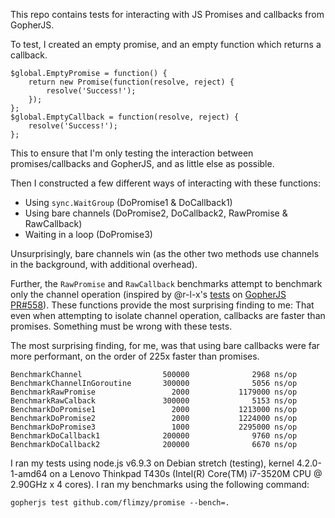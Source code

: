 This repo contains tests for interacting with JS Promises and callbacks from GopherJS.

To test, I created an empty promise, and an empty function which returns a callback.

```
$global.EmptyPromise = function() {
    return new Promise(function(resolve, reject) {
        resolve('Success!');
    });
};
$global.EmptyCallback = function(resolve, reject) {
    resolve('Success!');
};
```

This to ensure that I'm only testing the interaction between promises/callbacks
and GopherJS, and as little else as possible.

Then I constructed a few different ways of interacting with these functions:

- Using `sync.WaitGroup` (DoPromise1 & DoCallback1)
- Using bare channels (DoPromise2, DoCallback2, RawPromise & RawCallback)
- Waiting in a loop (DoPromise3)

Unsurprisingly, bare channels win (as the other two methods use channels in the
background, with additional overhead).

Further, the `RawPromise` and `RawCallback` benchmarks attempt to benchmark
only the channel operation (inspired by @r-l-x's [tests](https://gopherjs.github.io/playground/#/btm0GV_mQY)
on [GopherJS PR#558](https://github.com/gopherjs/gopherjs/pull/558)). These functions
provide the most surprising finding to me: That even when attempting to isolate
channel operation, callbacks are faster than promises. Something must be wrong
with these tests.

The most surprising finding, for me, was that using bare callbacks were far
more performant, on the order of 225x faster than promises.

```
BenchmarkChannel                  500000              2968 ns/op
BenchmarkChannelInGoroutine       300000              5056 ns/op
BenchmarkRawPromise                 2000           1179000 ns/op
BenchmarkRawCalback               300000              5153 ns/op
BenchmarkDoPromise1                 2000           1213000 ns/op
BenchmarkDoPromise2                 2000           1224000 ns/op
BenchmarkDoPromise3                 1000           2295000 ns/op
BenchmarkDoCallback1              200000              9760 ns/op
BenchmarkDoCallback2              200000              6670 ns/op
```

I ran my tests using node.js v6.9.3 on Debian stretch (testing), kernel
4.2.0-1-amd64 on a Lenovo Thinkpad T430s (Intel(R) Core(TM) i7-3520M CPU @ 2.90GHz x 4 cores).
I ran my benchmarks using the following command:

    gopherjs test github.com/flimzy/promise --bench=.
